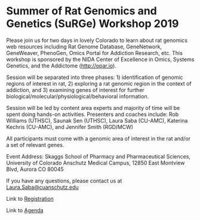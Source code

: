 # Summer of Rat Genomics and Genetics (SuRGe) Workshop 2019

Please join us for two days in lovely Colorado to learn about rat genomics web resources including Rat Genome Database, GeneNetwork, GeneWeaver, PhenoGen, Omics Portal for Addiction Research, etc.  This workshop is sponsored by the NIDA Center of Excellence in Omics, Systems Genetics, and the Addictome (http://opar.io). 

Session will be separated into three phases: 1) identification of genomic regions of interest in rat, 2) exploring a rat genomic region in the context of addiction, and 3) examining genes of interest for further biological/molecular/physiological/behavioral information.

Session will be led by content area experts and majority of time will be spent doing hands-on activities. Presenters and coaches include: Rob Williams (UTHSC), Saunak Sen (UTHSC), Laura Saba (CU-AMC), Katerina Kechris (CU-AMC), and Jennifer Smith (RGD/MCW)

All participants must come with a genomic area of interest in the rat and/or a set of relevant genes. 

Event Address: Skaggs School of Pharmacy and Pharmaceutical Sciences, University of Colorado Anschutz Medical Campus, 12850 East Montview Blvd, Aurora CO 80045

If you have any questions, please contact us at Laura.Saba@cuanschutz.edu

Link to [Registration](http://bit.ly/OSGA_2019)

Link to [Agenda](https://github.com/OSGA-OPAR/SuRGe_2019/blob/master/OSGA%20Summer%202019%20Workshop%20Agenda_TENTATIVE.docx)

